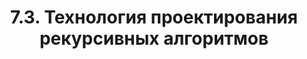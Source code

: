 ---
title: '7.3. Технология проектирования рекурсивных алгоритмов'
metaTitle: '7.3. Технология проектирования рекурсивных алгоритмов'
metaDescription: '7.3. Технология проектирования рекурсивных алгоритмов'
---